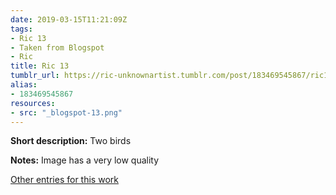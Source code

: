 ```yaml
---
date: 2019-03-15T11:21:09Z
tags:
- Ric 13
- Taken from Blogspot
- Ric
title: Ric 13
tumblr_url: https://ric-unknownartist.tumblr.com/post/183469545867/ric13
alias:
- 183469545867
resources:
- src: "_blogspot-13.png"
---
```


**Short description:** Two birds

**Notes:** Image has a very low quality

[Other entries for this work](/tags/Ric-13)
